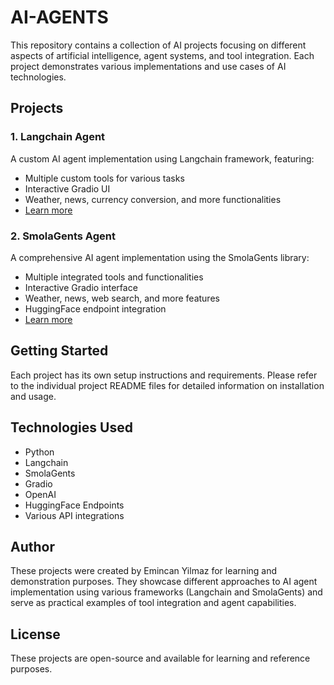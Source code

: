 # AI-AGENTS

This repository contains a collection of AI projects focusing on different aspects of artificial intelligence, agent systems, and tool integration. Each project demonstrates various implementations and use cases of AI technologies.

## Projects

### 1. Langchain Agent
A custom AI agent implementation using Langchain framework, featuring:
- Multiple custom tools for various tasks
- Interactive Gradio UI
- Weather, news, currency conversion, and more functionalities
- [Learn more](./Langchain-Agent/README.md)

### 2. SmolaGents Agent
A comprehensive AI agent implementation using the SmolaGents library:
- Multiple integrated tools and functionalities
- Interactive Gradio interface
- Weather, news, web search, and more features
- HuggingFace endpoint integration
- [Learn more](./HuggingFace-Course/README.md)

## Getting Started

Each project has its own setup instructions and requirements. Please refer to the individual project README files for detailed information on installation and usage.

## Technologies Used

- Python
- Langchain
- SmolaGents
- Gradio
- OpenAI
- HuggingFace Endpoints
- Various API integrations

## Author

These projects were created by Emincan Yilmaz for learning and demonstration purposes. They showcase different approaches to AI agent implementation using various frameworks (Langchain and SmolaGents) and serve as practical examples of tool integration and agent capabilities.

## License

These projects are open-source and available for learning and reference purposes. 